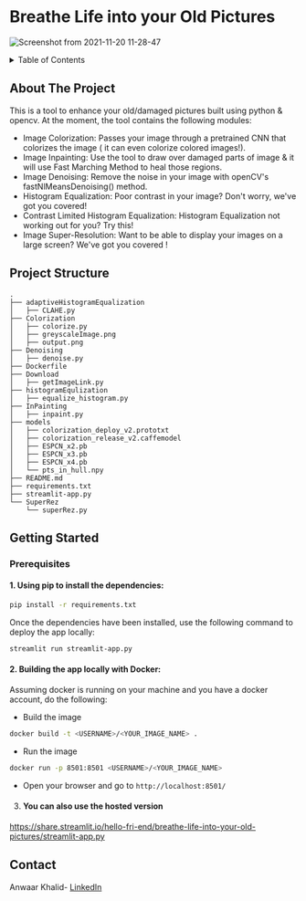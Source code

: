 
# Breathe Life into your Old Pictures 

![Screenshot from 2021-11-20 11-28-47](https://user-images.githubusercontent.com/43880587/142716543-9ef6f478-7cca-43c6-b9cb-ce73902d0b11.png)



<!-- TABLE OF CONTENTS -->
<details>
  <summary>Table of Contents</summary>
  <ol>
    <li>
      <a href="#about-the-project">About The Project</a>
    </li>
    <li>
      <a href="#project-structure">Project Structure</a>
    </li>
    <li>
      <a href="#getting-started">Getting Started</a>
      <ul>
        <li><a href="#prerequisites">Prerequisites</a></li>
      </ul>
    </li>
    <li><a href="#contact">Contact</a></li>
  </ol>
</details>



<!-- ABOUT THE PROJECT -->
## About The Project

This is a tool to enhance your old/damaged pictures built using python & opencv. At the moment, the tool contains the following modules:
* Image Colorization: Passes your image through a pretrained CNN that colorizes the image ( it can even colorize colored images!). 
* Image Inpainting: Use the tool to draw over damaged parts of image & it will use Fast Marching Method to heal those regions.
* Image Denoising: Remove the noise in your image with openCV's fastNlMeansDenoising() method.
* Histogram Equalization: Poor contrast in your image? Don't worry, we've got you covered!
* Contrast Limited Histogram Equalization: Histogram Equalization not working out for you? Try this!
* Image Super-Resolution: Want to be able to display your images on a large screen? We've got you covered !  


## Project Structure
```
.
├── adaptiveHistogramEqualization
│   ├── CLAHE.py
├── Colorization
│   ├── colorize.py
│   ├── greyscaleImage.png
│   ├── output.png
├── Denoising
│   ├── denoise.py
├── Dockerfile
├── Download
│   ├── getImageLink.py
├── histogramEqulization
│   ├── equalize_histogram.py
├── InPainting
│   ├── inpaint.py
├── models
│   ├── colorization_deploy_v2.prototxt
│   ├── colorization_release_v2.caffemodel
│   ├── ESPCN_x2.pb
│   ├── ESPCN_x3.pb
│   ├── ESPCN_x4.pb
│   └── pts_in_hull.npy
├── README.md
├── requirements.txt
├── streamlit-app.py
└── SuperRez
    └── superRez.py
```

<!-- GETTING STARTED -->
## Getting Started

### Prerequisites
#### 1. Using pip to install the dependencies:
``` bash
pip install -r requirements.txt
```
Once the dependencies have been installed, use the following command to deploy the app locally:
```bash
streamlit run streamlit-app.py
```

#### 2. Building the app locally with Docker:
Assuming docker is running on your machine and you have a docker account, do the following:
- Build the image

``` bash
docker build -t <USERNAME>/<YOUR_IMAGE_NAME> .
```

- Run the image

``` bash
docker run -p 8501:8501 <USERNAME>/<YOUR_IMAGE_NAME>
```
- Open your browser and go to `http://localhost:8501/`


3. #### You can also use the hosted version
https://share.streamlit.io/hello-fri-end/breathe-life-into-your-old-pictures/streamlit-app.py


<!-- CONTACT -->
## Contact

Anwaar Khalid- [LinkedIn](https://www.linkedin.com/in/anwaar-khalid/) 
